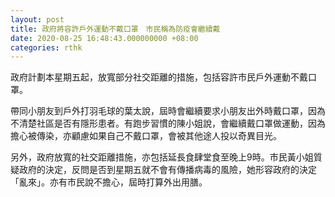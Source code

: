 ```yaml
---
layout: post
title: 政府將容許戶外運動不戴口罩　市民稱為防疫會繼續戴
date: 2020-08-25 16:48:43.000000000 +08:00
categories: rthk
---
```


政府計劃本星期五起，放寬部分社交距離的措施，包括容許市民戶外運動不戴口罩。

帶同小朋友到戶外打羽毛球的葉太說，屆時會繼續要求小朋友出外時戴口罩，因為不清楚社區是否有隱形患者。有跑步習慣的陳小姐說，會繼續戴口罩做運動，因為擔心被傳染，亦顧慮如果自己不戴口罩，會被其他途人投以奇異目光。

另外，政府放寬的社交距離措施，亦包括延長食肆堂食至晚上9時。市民黃小姐質疑政府的決定，反問是否到星期五就不會有傳播病毒的風險，她形容政府的決定「亂來」。亦有市民說不擔心，屆時打算外出用膳。
